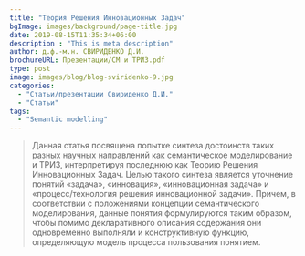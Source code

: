 ```yaml
---
title: "Теория Решения Инновационных Задач"
bgImage: images/background/page-title.jpg
date: 2019-08-15T11:35:34+06:00
description : "This is meta description"
author: д.ф.-м.н. СВИРИДЕНКО Д.И. 
brochureURL: Презентации/СМ и ТРИЗ.pdf
type: post
image: images/blog/blog-sviridenko-9.jpg
categories: 
  - "Статьи/презентации Свириденко Д.И."
  - "Статьи"
tags:
  - "Semantic modelling" 
---
```


>Данная статья посвящена попытке синтеза достоинств таких разных научных направлений как семантическое моделирование и ТРИЗ, интерпретируя последнюю как Теорию Решения Инновационных Задач. Целью такого синтеза является уточнение понятий «задача», «инновация», «инновационная задача» и «процесс/технология решения инновационной задачи». Причем, в соответствии с положениями концепции семантического моделирования, данные понятия формулируются таким образом, чтобы помимо декларативного описания содержания они одновременно выполняли и конструктивную функцию, определяющую модель процесса пользования понятием.
